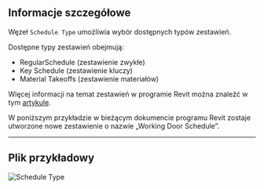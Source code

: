 ## Informacje szczegółowe
Węzeł `Schedule Type` umożliwia wybór dostępnych typów zestawień.

Dostępne typy zestawień obejmują:
- RegularSchedule (zestawienie zwykłe)
- Key Schedule (zestawienie kluczy)
- Material Takeoffs (zestawienie materiałów)

Więcej informacji na temat zestawień w programie Revit można znaleźć w tym [artykule](https://help.autodesk.com/view/RVT/2024/PLK/?guid=GUID-73090B70-8A13-4E12-909C-F25D724D5BA7).

W poniższym przykładzie w bieżącym dokumencie programu Revit zostaje utworzone nowe zestawienie o nazwie „Working Door Schedule”.
___
## Plik przykładowy

![Schedule Type](./DSRevitNodesUI.ScheduleTypes_img.jpg)
